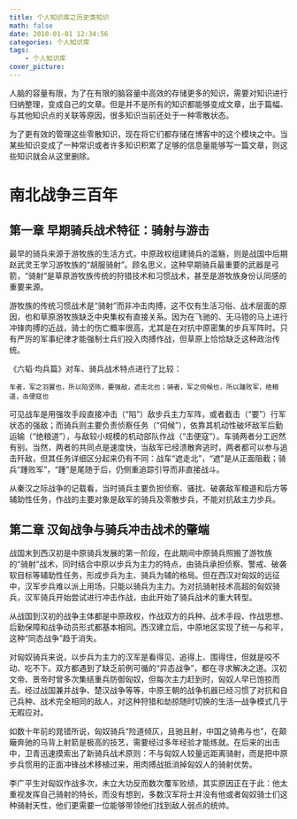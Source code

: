 ```yaml
---
title: 个人知识库之历史类知识
math: false
date: 2010-01-01 12:34:56
categories: 个人知识库
tags:
    - 个人知识库
cover_picture:
---
```


人脑的容量有限，为了在有限的脑容量中高效的存储更多的知识，需要对知识进行归纳整理，变成自己的文章。但是并不是所有的知识都能够变成文章，出于篇幅、与其他知识点的关联等原因，很多知识当前还处于一种零散状态。

为了更有效的管理这些零散知识，现在将它们都存储在博客中的这个模块之中。当某些知识变成了一种常识或者许多知识积累了足够的信息量能够写一篇文章，则这些知识就会从这里删除。



南北战争三百年
====================


第一章 早期骑兵战术特征：骑射与游击
---------------------------------

最早的骑兵来源于游牧族的生活方式，中原政权组建骑兵的滥觞，则是战国中后期赵武灵王学习游牧族的“胡服骑射”。顾名思义，这种早期骑兵最重要的武器是弓箭，“骑射”是草原游牧族传统的狩猎技术和习惯战术，甚至是游牧族身份认同感的重要来源。

游牧族的传统习惯战术是“骑射”而非冲击肉搏，这不仅有生活习俗、战术层面的原因，也和草原游牧族缺乏中央集权有直接关系。因为在飞驰的、无马镫的马上进行冲锋肉搏的近战，骑士的伤亡概率很高，尤其是在对抗中原密集的步兵军阵时。只有严厉的军事纪律才能强制士兵们投入肉搏作战，但草原上恰恰缺乏这种政治传统。

《六韬·均兵篇》对车、骑兵战术特点进行了比较：

```
车者，军之羽翼也，所以陷坚陈，要强敌，遮走北也；骑者，军之伺候也，所以踵败军，绝粮道，击便寇也
```

可见战车是用强攻手段直接冲击（“陷”）敌步兵主力军阵，或者截击（“要”）行军状态的强敌；而骑兵则主要负责侦察任务（“伺候”），依靠其机动性破坏敌军后勤运输（“绝粮道”），与敌较小规模的机动部队作战（“击便寇”）。车骑两者分工迥然有别。当然，两者的共同点是速度快，当敌军已经溃散奔逃时，两者都可以参与追击歼敌，但其任务详细区分起来仍有不同：战车“遮走北”，“遮”是从正面阻截；骑兵“踵败军”，“踵”是尾随于后，仍侧重追踪引导而非直接战斗。

从秦汉之际战争的记载看，当时骑兵主要负担侦察、骚扰、破袭敌军粮道和后方等辅助性任务，作战的主要对象是敌军的骑兵及零散步兵，不能对抗敌主力步兵。


第二章 汉匈战争与骑兵冲击战术的肇端
------------------------------

战国末到西汉初是中原骑兵发展的第一阶段，在此期间中原骑兵照搬了游牧族的“骑射”战术，同时结合中原以步兵为主力的特点，由骑兵承担侦察、警戒、破袭软目标等辅助性任务，形成步兵为主、骑兵为辅的格局。但在西汉对匈奴的远征中，汉军步兵难以派上用场，只能以骑兵为主力。为对抗骑射技术高超的匈奴骑兵，汉军骑兵开始尝试进行冲击作战，由此开始了骑兵战术的重大转型。

从战国到汉初的战争主体都是中原政权，作战双方的兵种、战术手段、作战思想、后勤保障和战争动员形式都基本相同。西汉建立后，中原地区实现了统一与和平，这种“同态战争”趋于消失。

对匈奴骑兵来说，以步兵为主力的汉军是看得见、追得上、围得住，但就是咬不动、吃不下。双方都遇到了缺乏前例可循的“异态战争”，都在寻求解决之道。汉初文帝、景帝时曾多次集结重兵防御匈奴，但每次主力赶到时，匈奴人早已饱掠而去。经过战国兼并战争、楚汉战争等等，中原王朝的战争机器已经习惯了对抗和自己兵种、战术完全相同的敌人，对这种狩猎和劫掠随时切换的生活—战争模式几乎无暇应对。

如数十年前的晁错所说，匈奴骑兵“险道倾仄，且驰且射，中国之骑弗与也”，在颠簸奔驰的马背上射箭是极高的技艺，需要经过多年经验才能练就。在后来的出击中，卫青迅速摸索出了新骑兵战术原则：不与匈奴人较量远距离骑射，而是把中原步兵惯用的正面冲锋战术移植过来，用肉搏战抵消掉匈奴人的骑射优势。

李广平生对匈奴作战多次，未立大功反而数次覆军败绩，其实原因正在于此：他太重视发挥自己骑射的特长，而没有想到，多数汉军将士并没有他或者匈奴骑士们这种骑射天性，他们更需要一位能够带领他们找到敌人弱点的统帅。